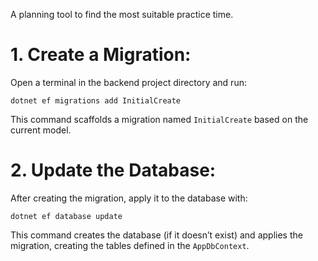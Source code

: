 A planning tool to find the most suitable practice time.

# 1. Create a Migration:

Open a terminal in the backend project directory and run:

`dotnet ef migrations add InitialCreate`

This command scaffolds a migration named `InitialCreate` based on the current model.

# 2. Update the Database:

After creating the migration, apply it to the database with:

`dotnet ef database update`

This command creates the database (if it doesn’t exist) and applies the migration, creating the tables defined in the `AppDbContext`.

